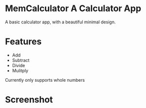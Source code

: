 # MemCalculator A Calculator App
A basic calculator app, with a beautiful minimal design.

# Features
- Add
- Subtract
- Divide
- Mulitply

Currently only supports whole numbers

# Screenshot
